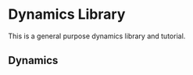 # Dynamics Library
This is a general purpose dynamics library and tutorial.

## Dynamics
<p align="center"><img src="https://rawgit.com/in	git@github.com:timwroge/libDynamics/main/doc/equations/75b915291e2c04089a650f35562fd7d9.svg?invert_in_darkmode" align=middle width=100.75349295pt height=16.438356pt/></p> 
